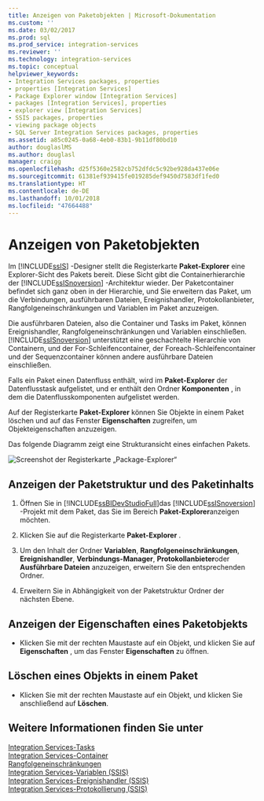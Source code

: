 ```yaml
---
title: Anzeigen von Paketobjekten | Microsoft-Dokumentation
ms.custom: ''
ms.date: 03/02/2017
ms.prod: sql
ms.prod_service: integration-services
ms.reviewer: ''
ms.technology: integration-services
ms.topic: conceptual
helpviewer_keywords:
- Integration Services packages, properties
- properties [Integration Services]
- Package Explorer window [Integration Services]
- packages [Integration Services], properties
- explorer view [Integration Services]
- SSIS packages, properties
- viewing package objects
- SQL Server Integration Services packages, properties
ms.assetid: a85c0245-0a68-4eb0-83b1-9b11df80bd10
author: douglaslMS
ms.author: douglasl
manager: craigg
ms.openlocfilehash: d25f5360e2582cb752dfdc5c92be928da437e06e
ms.sourcegitcommit: 61381ef939415fe019285def9450d7583df1fed0
ms.translationtype: HT
ms.contentlocale: de-DE
ms.lasthandoff: 10/01/2018
ms.locfileid: "47664488"
---
```

# <a name="view-package-objects"></a>Anzeigen von Paketobjekten
  Im [!INCLUDE[ssIS](../includes/ssis-md.md)] -Designer stellt die Registerkarte **Paket-Explorer** eine Explorer-Sicht des Pakets bereit. Diese Sicht gibt die Containerhierarchie der [!INCLUDE[ssISnoversion](../includes/ssisnoversion-md.md)] -Architektur wieder. Der Paketcontainer befindet sich ganz oben in der Hierarchie, und Sie erweitern das Paket, um die Verbindungen, ausführbaren Dateien, Ereignishandler, Protokollanbieter, Rangfolgeneinschränkungen und Variablen im Paket anzuzeigen.  
  
 Die ausführbaren Dateien, also die Container und Tasks im Paket, können Ereignishandler, Rangfolgeneinschränkungen und Variablen einschließen. [!INCLUDE[ssISnoversion](../includes/ssisnoversion-md.md)] unterstützt eine geschachtelte Hierarchie von Containern, und der For-Schleifencontainer, der Foreach-Schleifencontainer und der Sequenzcontainer können andere ausführbare Dateien einschließen.  
  
 Falls ein Paket einen Datenfluss enthält, wird im **Paket-Explorer** der Datenflusstask aufgelistet, und er enthält den Ordner **Komponenten** , in dem die Datenflusskomponenten aufgelistet werden.  
  
 Auf der Registerkarte **Paket-Explorer** können Sie Objekte in einem Paket löschen und auf das Fenster **Eigenschaften** zugreifen, um Objekteigenschaften anzuzeigen.  
  
 Das folgende Diagramm zeigt eine Strukturansicht eines einfachen Pakets.  
  
 ![Screenshot der Registerkarte „Package-Explorer“](../integration-services/media/packageexplorer.gif "Screenshot of the Package Explorer tab")  
  
## <a name="view-the-package-structure-and-content"></a>Anzeigen der Paketstruktur und des Paketinhalts  
  
1.  Öffnen Sie in [!INCLUDE[ssBIDevStudioFull](../includes/ssbidevstudiofull-md.md)]das [!INCLUDE[ssISnoversion](../includes/ssisnoversion-md.md)] -Projekt mit dem Paket, das Sie im Bereich **Paket-Explorer**anzeigen möchten.  
  
2.  Klicken Sie auf die Registerkarte **Paket-Explorer** .  
  
3.  Um den Inhalt der Ordner **Variablen**, **Rangfolgeneinschränkungen**, **Ereignishandler**, **Verbindungs-Manager**, **Protokollanbieter**oder **Ausführbare Dateien** anzuzeigen, erweitern Sie den entsprechenden Ordner.  
  
4.  Erweitern Sie in Abhängigkeit von der Paketstruktur Ordner der nächsten Ebene.  
  
## <a name="view-the-properties-of-a-package-object"></a>Anzeigen der Eigenschaften eines Paketobjekts
  
-   Klicken Sie mit der rechten Maustaste auf ein Objekt, und klicken Sie auf **Eigenschaften** , um das Fenster **Eigenschaften** zu öffnen.  
  
## <a name="delete-an-object-in-a-package"></a>Löschen eines Objekts in einem Paket  
  
-   Klicken Sie mit der rechten Maustaste auf ein Objekt, und klicken Sie anschließend auf **Löschen**. 
 
## <a name="see-also"></a>Weitere Informationen finden Sie unter  
 [Integration Services-Tasks](../integration-services/control-flow/integration-services-tasks.md)   
 [Integration Services-Container](../integration-services/control-flow/integration-services-containers.md)   
 [Rangfolgeneinschränkungen](../integration-services/control-flow/precedence-constraints.md)   
 [Integration Services-Variablen &#40;SSIS&#41;](../integration-services/integration-services-ssis-variables.md)   
 [Integration Services-Ereignishandler &#40;SSIS&#41;](../integration-services/integration-services-ssis-event-handlers.md)   
 [Integration Services-Protokollierung &#40;SSIS&#41;](../integration-services/performance/integration-services-ssis-logging.md)  
  
  
